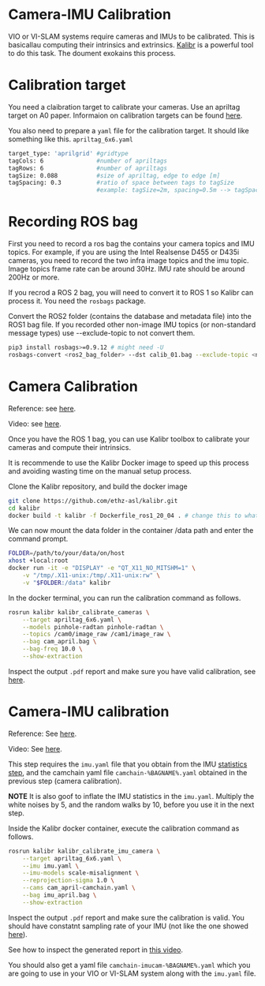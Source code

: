 # Camera-IMU Calibration
VIO or VI-SLAM systems require cameras and IMUs to be calibrated. This is basicallau computing their intrinsics and extrinsics.
[Kalibr](https://github.com/ethz-asl/kalibr) is a powerful tool to do this task. The doument exokains this process.

# Calibration target
You need a claibration target to calibrate your cameras. Use an apriltag target on A0 paper. Informaion on calibration targets can be found [here](https://github.com/ethz-asl/kalibr/wiki/calibration-targets).

You also need to prepare a `yaml` file for the calibration target. It should like something like this.
`apriltag_6x6.yaml`
```bash
target_type: 'aprilgrid' #gridtype
tagCols: 6               #number of apriltags
tagRows: 6               #number of apriltags
tagSize: 0.088           #size of apriltag, edge to edge [m]
tagSpacing: 0.3          #ratio of space between tags to tagSize
                         #example: tagSize=2m, spacing=0.5m --> tagSpacing=0.25[-]
```

# Recording ROS bag
First you need to record a ros bag the contains your camera topics and IMU topics. For example, if you are using the Intel Realsense D455 or D435i cameras, you need to record the two infra image topics and the imu topic. Image topics frame rate can be around 30Hz. IMU rate should be around 200Hz or more.

If you recrod a ROS 2 bag, you will need to convert it to ROS 1 so Kalibr can process it.
You need the `rosbags` package.

Convert the ROS2 folder (contains the database and metadata file) into the ROS1 bag file. If you recorded other non-image IMU topics (or non-standard message types) use --exclude-topic to not convert them. 
```bash
pip3 install rosbags>=0.9.12 # might need -U
rosbags-convert <ros2_bag_folder> --dst calib_01.bag --exclude-topic <non_img_and_imu_topics>
```

# Camera Calibration
Reference: see [here](https://github.com/ethz-asl/kalibr/wiki/multiple-camera-calibration).

Video: see [here](https://www.youtube.com/watch?v=BtzmsuJemgI&t=600s).

Once you have the ROS 1 bag, you can use Kalibr toolbox to calibrate your cameras and compute their intrinsics.

It is recommende to use the Kalibr Docker image to speed up this process and avoiding wasting time on the manual setup process.

Clone the Kalibr repository, and build the docker image
```bash
git clone https://github.com/ethz-asl/kalibr.git
cd kalibr
docker build -t kalibr -f Dockerfile_ros1_20_04 . # change this to whatever ubuntu version you want
```

We can now mount the data folder in the container /data path and enter the command prompt. 
```bash
FOLDER=/path/to/your/data/on/host
xhost +local:root
docker run -it -e "DISPLAY" -e "QT_X11_NO_MITSHM=1" \
    -v "/tmp/.X11-unix:/tmp/.X11-unix:rw" \
    -v "$FOLDER:/data" kalibr
```

In the docker terminal, you can run the calibration command as follows.
```bash
rosrun kalibr kalibr_calibrate_cameras \
 	--target apriltag_6x6.yaml \
 	--models pinhole-radtan pinhole-radtan \
 	--topics /cam0/image_raw /cam1/image_raw \
 	--bag cam_april.bag \
 	--bag-freq 10.0 \
    --show-extraction
```

Inspect the output `.pdf` report and make sure you have valid calibration, see [here](https://github.com/ethz-asl/kalibr/wiki/multiple-camera-calibration#3-the-output).

# Camera-IMU calibration
Reference: See [here](https://github.com/ethz-asl/kalibr/wiki/camera-imu-calibration).

Video: See [here](https://www.youtube.com/watch?v=BtzmsuJemgI&t=1653s).

This step requires the `imu.yaml` file that you obtain from the IMU [statistics step](imu_statistics.md), and the camchain yaml file `camchain-%BAGNAME%.yaml` obtained in the previous step (camera calibration).

**NOTE** It is also goof to inflate the IMU statistics in the `imu.yaml`. Multiply the white noises by 5, and the random walks by 10, before you use it in the next step.

Inside the Kalibr docker container, execute the calibration command as follows.
```bash
rosrun kalibr kalibr_calibrate_imu_camera \
	--target apriltag_6x6.yaml \
	--imu imu.yaml \
	--imu-models scale-misalignment \
    --reprojection-sigma 1.0 \
	--cams cam_april-camchain.yaml \
	--bag imu_april.bag \
    --show-extraction
```

Inspect the output `.pdf` report and make sure the calibration is valid. You should have constatnt sampling rate of your IMU (not like the one showed [here](https://github.com/ethz-asl/kalibr/wiki/camera-imu-calibration#4-the-output)).

See how to inspect the generated report in [this video](https://youtu.be/rBT5O5TEOV4?t=1874).

You should also get a yaml file `camchain-imucam-%BAGNAME%.yaml` which you are going to use in your VIO or VI-SLAM system along with the `imu.yaml` file.